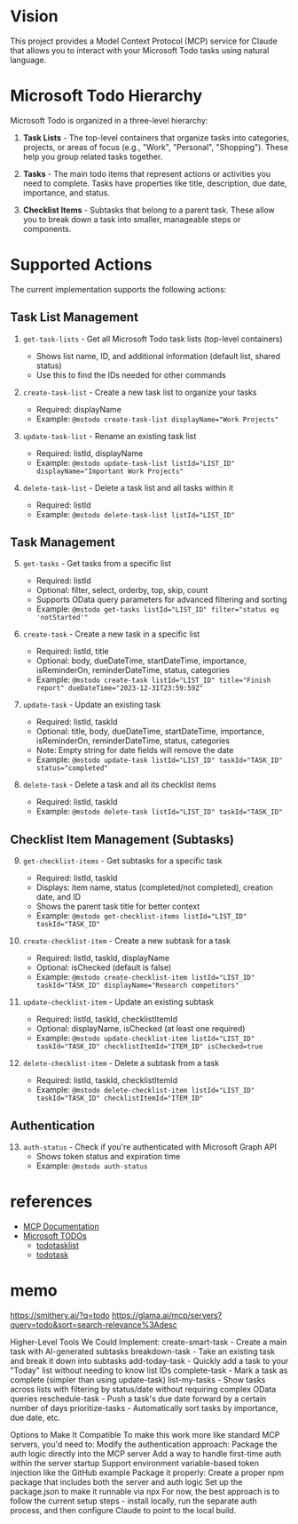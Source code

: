 # Vision

This project provides a Model Context Protocol (MCP) service for Claude that allows you to interact with your Microsoft Todo tasks using natural language.

# Microsoft Todo Hierarchy

Microsoft Todo is organized in a three-level hierarchy:

1. **Task Lists** - The top-level containers that organize tasks into categories, projects, or areas of focus (e.g., "Work", "Personal", "Shopping"). These help you group related tasks together.

2. **Tasks** - The main todo items that represent actions or activities you need to complete. Tasks have properties like title, description, due date, importance, and status.

3. **Checklist Items** - Subtasks that belong to a parent task. These allow you to break down a task into smaller, manageable steps or components.

# Supported Actions
The current implementation supports the following actions:

## Task List Management
1. `get-task-lists` - Get all Microsoft Todo task lists (top-level containers)
   - Shows list name, ID, and additional information (default list, shared status)
   - Use this to find the IDs needed for other commands

2. `create-task-list` - Create a new task list to organize your tasks
   - Required: displayName
   - Example: `@mstodo create-task-list displayName="Work Projects"`

3. `update-task-list` - Rename an existing task list
   - Required: listId, displayName
   - Example: `@mstodo update-task-list listId="LIST_ID" displayName="Important Work Projects"`

4. `delete-task-list` - Delete a task list and all tasks within it
   - Required: listId
   - Example: `@mstodo delete-task-list listId="LIST_ID"`

## Task Management
5. `get-tasks` - Get tasks from a specific list
   - Required: listId
   - Optional: filter, select, orderby, top, skip, count
   - Supports OData query parameters for advanced filtering and sorting
   - Example: `@mstodo get-tasks listId="LIST_ID" filter="status eq 'notStarted'"`

6. `create-task` - Create a new task in a specific list
   - Required: listId, title
   - Optional: body, dueDateTime, startDateTime, importance, isReminderOn, 
     reminderDateTime, status, categories
   - Example: `@mstodo create-task listId="LIST_ID" title="Finish report" dueDateTime="2023-12-31T23:59:59Z"`

7. `update-task` - Update an existing task
   - Required: listId, taskId
   - Optional: title, body, dueDateTime, startDateTime, importance, isReminderOn, 
     reminderDateTime, status, categories
   - Note: Empty string for date fields will remove the date
   - Example: `@mstodo update-task listId="LIST_ID" taskId="TASK_ID" status="completed"`

8. `delete-task` - Delete a task and all its checklist items
   - Required: listId, taskId
   - Example: `@mstodo delete-task listId="LIST_ID" taskId="TASK_ID"`

## Checklist Item Management (Subtasks)
9. `get-checklist-items` - Get subtasks for a specific task
   - Required: listId, taskId
   - Displays: item name, status (completed/not completed), creation date, and ID
   - Shows the parent task title for better context
   - Example: `@mstodo get-checklist-items listId="LIST_ID" taskId="TASK_ID"`

10. `create-checklist-item` - Create a new subtask for a task
    - Required: listId, taskId, displayName
    - Optional: isChecked (default is false)
    - Example: `@mstodo create-checklist-item listId="LIST_ID" taskId="TASK_ID" displayName="Research competitors"`

11. `update-checklist-item` - Update an existing subtask
    - Required: listId, taskId, checklistItemId
    - Optional: displayName, isChecked (at least one required)
    - Example: `@mstodo update-checklist-item listId="LIST_ID" taskId="TASK_ID" checklistItemId="ITEM_ID" isChecked=true`

12. `delete-checklist-item` - Delete a subtask from a task
    - Required: listId, taskId, checklistItemId
    - Example: `@mstodo delete-checklist-item listId="LIST_ID" taskId="TASK_ID" checklistItemId="ITEM_ID"`

## Authentication
13. `auth-status` - Check if you're authenticated with Microsoft Graph API
    - Shows token status and expiration time
    - Example: `@mstodo auth-status`

# references
- [MCP Documentation](mcp.md)
- [Microsoft TODOs](microsofttodo.md)
  - [todotasklist](todotasklist.md)
  - [todotask](todotask.md)


# memo
https://smithery.ai/?q=todo
https://glama.ai/mcp/servers?query=todo&sort=search-relevance%3Adesc

Higher-Level Tools We Could Implement:
create-smart-task - Create a main task with AI-generated subtasks
breakdown-task - Take an existing task and break it down into subtasks
add-today-task - Quickly add a task to your "Today" list without needing to know list IDs
complete-task - Mark a task as complete (simpler than using update-task)
list-my-tasks - Show tasks across lists with filtering by status/date without requiring complex OData queries
reschedule-task - Push a task's due date forward by a certain number of days
prioritize-tasks - Automatically sort tasks by importance, due date, etc.

Options to Make It Compatible
To make this work more like standard MCP servers, you'd need to:
Modify the authentication approach:
Package the auth logic directly into the MCP server
Add a way to handle first-time auth within the server startup
Support environment variable-based token injection like the GitHub example
Package it properly:
Create a proper npm package that includes both the server and auth logic
Set up the package.json to make it runnable via npx
For now, the best approach is to follow the current setup steps - install locally, run the separate auth process, and then configure Claude to point to the local build.